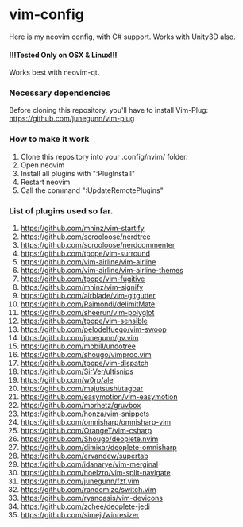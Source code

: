 # vim-config
Here is my neovim config, with C# support. Works with Unity3D also.

#### !!!Tested Only on OSX & Linux!!!

Works best with neovim-qt.

### Necessary dependencies
Before cloning this repository, you'll have to install Vim-Plug: https://github.com/junegunn/vim-plug

### How to make it work
1. Clone this repository into your .config/nvim/ folder.
2. Open neovim
3. Install all plugins with ":PlugInstall"
4. Restart neovim
5. Call the command ":UpdateRemotePlugins"

### List of plugins used so far.
1. https://github.com/mhinz/vim-startify
2. https://github.com/scrooloose/nerdtree
3. https://github.com/scrooloose/nerdcommenter
4. https://github.com/tpope/vim-surround
5. https://github.com/vim-airline/vim-airline
6. https://github.com/vim-airline/vim-airline-themes
7. https://github.com/tpope/vim-fugitive
8. https://github.com/mhinz/vim-signify
9. https://github.com/airblade/vim-gitgutter
10. https://github.com/Raimondi/delimitMate
11. https://github.com/sheerun/vim-polyglot
12. https://github.com/tpope/vim-sensible
13. https://github.com/pelodelfuego/vim-swoop
14. https://github.com/junegunn/gv.vim
15. https://github.com/mbbill/undotree
16. https://github.com/shougo/vimproc.vim
17. https://github.com/tpope/vim-dispatch
18. https://github.com/SirVer/ultisnips
19. https://github.com/w0rp/ale
20. https://github.com/majutsushi/tagbar
21. https://github.com/easymotion/vim-easymotion
22. https://github.com/morhetz/gruvbox
23. https://github.com/honza/vim-snippets
24. https://github.com/omnisharp/omnisharp-vim
25. https://github.com/OrangeT/vim-csharp
26. https://github.com/Shougo/deoplete.nvim
27. https://github.com/dimixar/deoplete-omnisharp
28. https://github.com/ervandew/supertab
29. https://github.com/idanarye/vim-merginal
30. https://github.com/hoelzro/vim-split-navigate
31. https://github.com/junegunn/fzf.vim
32. https://github.com/randomize/switch.vim
33. https://github.com/ryanoasis/vim-devicons
34. https://github.com/zchee/deoplete-jedi
35. https://github.com/simeji/winresizer
